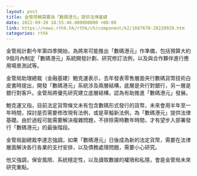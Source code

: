```yaml
---
layout: post
title: 金管局稱需要為「數碼港元」提供法律基礎
date: 2022-09-20 18:55:46.000000000 +08:00
link: https://news.rthk.hk/rthk/ch/component/k2/1667670-20220920.htm
categories: rthk
---
```


金管局計劃今年第四季開始，為將來可能推出「數碼港元」作準備，包括預算大約9個月內制定「數碼港元」系統開發計劃、研究修訂法例，以及與合作夥伴進行應用場景測試等。

金管局助理總裁（金融基建）鮑克運表示，去年發表零售層面央行數碼貨幣技術白皮書時提出，開發「數碼港元」系統涉及兩層結構，底層是央行對銀行，另一層是銀行對客戶。金管局將優先研究建立底層結構，認為有助推進「數碼港元」發展。

鮑克運又指，目前法定貨幣條文未有包含數碼形式發行的貨幣，未來會用半年至一年時間，探討是否需要修改現有法例，或是草擬新法例，為「數碼港元」提供法律基礎。由於過程可能需要解決複雜問題，不排除需時數年時間，才有望步入部署發行「數碼港元」的最後階段。

金管局副總裁李達志強調，如果「數碼港元」日後成為新的法定貨幣，需要在法律層面解決各行各業的支付安排，以及債務處理問題，需要小心研究。

他又強調，保安風險、系統穩定性，以及讀取數據的權限和私隱，會是金管局未來研究重點。
